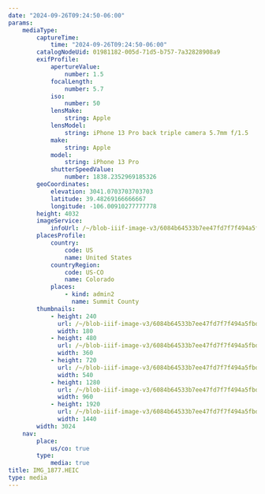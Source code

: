 ```yaml
---
date: "2024-09-26T09:24:50-06:00"
params:
    mediaType:
        captureTime:
            time: "2024-09-26T09:24:50-06:00"
        catalogNodeUid: 01981182-005d-71d5-b757-7a32828908a9
        exifProfile:
            apertureValue:
                number: 1.5
            focalLength:
                number: 5.7
            iso:
                number: 50
            lensMake:
                string: Apple
            lensModel:
                string: iPhone 13 Pro back triple camera 5.7mm f/1.5
            make:
                string: Apple
            model:
                string: iPhone 13 Pro
            shutterSpeedValue:
                number: 1838.2352969185326
        geoCoordinates:
            elevation: 3041.0703703703703
            latitude: 39.48269166666667
            longitude: -106.00910277777778
        height: 4032
        imageService:
            infoUrl: /~/blob-iiif-image-v3/6084b64533b7ee47fd7f7f494a5fbd14bbb36700ff1bcf1fdb4d63297dd9a861/info.json
        placesProfile:
            country:
                code: US
                name: United States
            countryRegion:
                code: US-CO
                name: Colorado
            places:
                - kind: admin2
                  name: Summit County
        thumbnails:
            - height: 240
              url: /~/blob-iiif-image-v3/6084b64533b7ee47fd7f7f494a5fbd14bbb36700ff1bcf1fdb4d63297dd9a861/full/180%2C240/0/default.jpg
              width: 180
            - height: 480
              url: /~/blob-iiif-image-v3/6084b64533b7ee47fd7f7f494a5fbd14bbb36700ff1bcf1fdb4d63297dd9a861/full/360%2C480/0/default.jpg
              width: 360
            - height: 720
              url: /~/blob-iiif-image-v3/6084b64533b7ee47fd7f7f494a5fbd14bbb36700ff1bcf1fdb4d63297dd9a861/full/540%2C720/0/default.jpg
              width: 540
            - height: 1280
              url: /~/blob-iiif-image-v3/6084b64533b7ee47fd7f7f494a5fbd14bbb36700ff1bcf1fdb4d63297dd9a861/full/960%2C1280/0/default.jpg
              width: 960
            - height: 1920
              url: /~/blob-iiif-image-v3/6084b64533b7ee47fd7f7f494a5fbd14bbb36700ff1bcf1fdb4d63297dd9a861/full/1440%2C1920/0/default.jpg
              width: 1440
        width: 3024
    nav:
        place:
            us/co: true
        type:
            media: true
title: IMG_1877.HEIC
type: media
---
```

